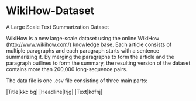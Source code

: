 # WikiHow-Dataset
A Large Scale Text Summarization Dataset

WikiHow is a new large-scale dataset using the online WikiHow (http://www.wikihow.com/) knowledge base. Each article consists of multiple paragraphs and each paragraph starts with a sentence summarizing it. By merging the paragraphs to form the article and the paragraph outlines to form the summary, the resulting version of the dataset contains more than 200,000 long-sequence pairs.

The data file is one .csv file consisting of three main parts:

|Title|kkc bg|
|Headline|lrjg|
|Text|kdfnj|
